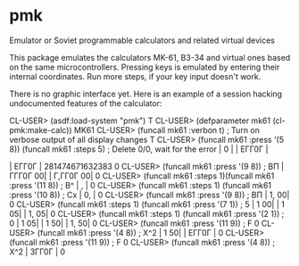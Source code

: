 # pmk
Emulator or Soviet programmable calculators and related virtual devices

This package emulates the calculators MK-61, B3-34 and virtual ones based on the same microcontrollers. Pressing keys is emulated by entering their internal coordinates. Run more steps, if your key input doesn't work.

There is no graphic interface yet. Here is an example of a session hacking undocumented features of the calculator:

CL-USER> (asdf:load-system "pmk")
T
CL-USER> (defparameter mk61 (cl-pmk:make-calc))
MK61
CL-USER> (funcall mk61 :verbon t) ; Turn on verbose output of all display changes
T
CL-USER> (funcall mk61 :press '(5 8)) (funcall mk61 :steps 5) ; Delete 0/0, wait for the error
| 0          |
| EГГ0Г      |

| EГГ0Г      |
281474671632383
0
CL-USER> (funcall mk61 :press '(9 8)) ; ВП
| ГГГ0Г    00|
| Г,ГГ0Г    00|
0
CL-USER> (funcall mk61 :steps 1)(funcall mk61 :press '(11 8)) ; В^
|  ,          |
0
CL-USER> (funcall mk61 :steps 1) (funcall mk61 :press '(10 8)) ; Cx
| 0,          |
0
CL-USER> (funcall mk61 :press '(9 8)) ; ВП
| 1,        00|
0
CL-USER> (funcall mk61 :steps 1) (funcall mk61 :press '(7 1)) ; 5
| 1        00|
| 1        05|
| 1,        05|
0
CL-USER> (funcall mk61 :steps 1) (funcall mk61 :press '(2 1)) ; 0
| 1        05|
| 1        50|
| 1,        50|
0
CL-USER> (funcall mk61 :press '(11 9)) ; F
0
CL-USER> (funcall mk61 :press '(4 8)) ; X^2
| 1        50|
| EГГ0Г      |
0
CL-USER> (funcall mk61 :press '(11 9)) ; F
0
CL-USER> (funcall mk61 :press '(4 8)) ; X^2
| 3ГГ0Г      |
0

